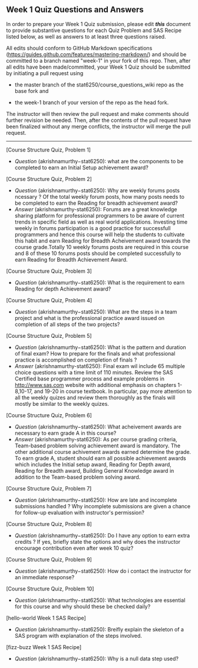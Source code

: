 ## Week 1 Quiz Questions and Answers

In order to prepare your Week 1 Quiz submission, please edit ***this*** document to provide substantive questions for each Quiz Problem and SAS Recipe listed below, as well as answers to at least three questions raised.

All edits should conform to GitHub Markdown specifications (https://guides.github.com/features/mastering-markdown/) and should be committed to a branch named "week-1" in your fork of this repo. Then, after all edits have been made/committed, your Week 1 Quiz should be submitted by initiating a pull request using

- the master branch of the stat6250/course_questions_wiki repo as the base fork and

- the week-1 branch of your version of the repo as the head fork.

The instructor will then review the pull request and make comments should further revision be needed. Then, after the contents of the pull request have been finalized without any merge conflicts, the instructor will merge the pull request.



********************************************************************************



[Course Structure Quiz, Problem 1]
- *Question* (akrishnamurthy−stat6250): what are the components to be completed to earn an Initial Setup achievement award?


[Course Structure Quiz, Problem 2]
- *Question* (akrishnamurthy−stat6250): Why are weekly forums posts ncessary ? Of the total weekly forum posts, how many posts needs to be completed to earn the Reading for breadth achievement award?
- *Answer* (akrishnamurthy-stat6250): Forums are a great knowledge sharing platform for professional programmers to be aware of current trends in specific field as well as real world applications. Investing time weekly in forums participation is a good practice for successfull programmers and hence this course will help the students to cultivate this habit and earn Reading for Breadth Acheivement award towards the course grade.Totally 10 weekly forums posts are required in this course and 8 of these 10 forums posts should be completed successfully to earn Reading for Breadth Achievement Award.


[Course Structure Quiz, Problem 3]
- *Question* (akrishnamurthy−stat6250): What is the requirement to earn Reading for depth Achievement award?


[Course Structure Quiz, Problem 4]
- *Question* (akrishnamurthy−stat6250): What are the steps in a team project and what is the professional practice award issued on completion of all steps of the two projects?


[Course Structure Quiz, Problem 5]
- *Question* (akrishnamurthy−stat6250): What is the pattern and duration of final exam? How to prepare for the finals and what professional practice is accomplished on completion of finals ? 
- *Answer* (akrishnamurthy-stat6250): Final exam wil include 65 multiple choice questions with a time limit of 110 minutes. Review the SAS Certified base programmer process and example problems in <http://www.sas.com> website with additional emphasis on chapters 1-8,10-17, and 19-20 in course textbook. In particular, pay more attention to all the weekly quizes and review them thoroughly as the finals will mostly be similar to the weekly quizes.


[Course Structure Quiz, Problem 6]
- *Question* (akrishnamurthy−stat6250): What acheivement awards are necessary to earn grade A in this course?
- *Answer* (akrishnamurthy-stat6250): As per course grading criteria, Team-based problem solving achievement award is mandatory. The other additional course achivement awards earned determine the grade. To earn grade A, student should earn all possible achievement awards which includes the Initial setup award, Reading for Depth award, Reading for Breadth award, Building General Knowledge award in addition to the Team-based problem solving award.


[Course Structure Quiz, Problem 7]
- *Question* (akrishnamurthy−stat6250): How are late and incomplete submissions handled ? Why incomplete submissions are given a chance for follow-up evaluation with instructor's permission?


[Course Structure Quiz, Problem 8]
- *Question* (akrishnamurthy−stat6250): Do I have any option to earn extra credits ? If yes, briefly state the options and why does the instructor encourage contribution even after week 10 quiz?


[Course Structure Quiz, Problem 9]
- *Question* (akrishnamurthy−stat6250): How do i contact the instructor for an immediate response?


[Course Structure Quiz, Problem 10]
- *Question* (akrishnamurthy−stat6250): What technologies are essential for this course and why should these be checked daily?


[hello-world Week 1 SAS Recipe]
- *Question* (akrishnamurthy−stat6250): Breifly explain the skeleton of a SAS program with explanation of the steps involved.


[fizz-buzz Week 1 SAS Recipe]
- *Question* (akrishnamurthy−stat6250): Why is a null data step used?
